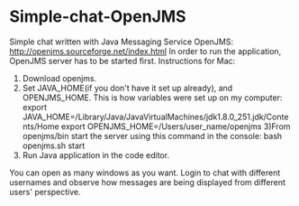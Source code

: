 # Simple-chat-OpenJMS
Simple chat written with Java Messaging Service OpenJMS: http://openjms.sourceforge.net/index.html
In order to run the application, OpenJMS server has to be started first. 
Instructions for Mac:
1) Download openjms. 
2) Set JAVA_HOME(if you don't have it set up already), and OPENJMS_HOME. 
  This is how variables were set up on my computer:
  export JAVA_HOME=/Library/Java/JavaVirtualMachines/jdk1.8.0_251.jdk/Contents/Home
  export OPENJMS_HOME=/Users/user_name/openjms
3)From openjms/bin start the server using this command in the console:
  bash openjms.sh start
4) Run Java application in the code editor. 

You can open as many windows as you want. Login to chat with different usernames and observe how messages are being displayed from different users' perspective. 
